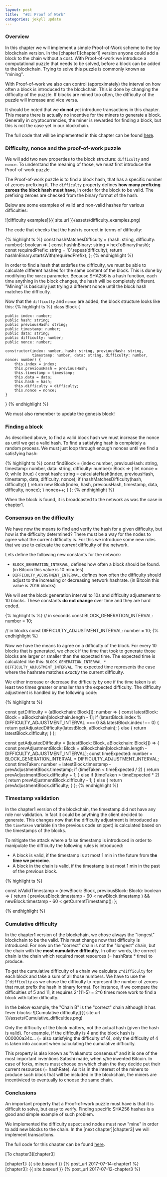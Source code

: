 ```yaml
---
layout: post
title:  "#2: Proof of Work"
categories: jekyll update
---
```


### Overview 
In this chapter we will implement a simple Proof-of-Work scheme to the toy blockchain version. In the [chapter1][chapter1] version anyone could add a block to the chain without a cost. With Proof-of-work we introduce a computational puzzle that needs to be solved, before a block can be added to the blockchain. Trying to solve this puzzle is commonly known as "mining".

With Proof-of-work we also can control (approximately) the interval on how often a block is introduced to the blockchain. This is done by changing the difficulty of the puzzle. If blocks are mined too often, the difficulty of the puzzle will increase and vice versa. 

It should be noted that we **do not**  yet introduce transactions in this chapter. This means there is actually no incentive for the miners to generate a block. Generally in cryptocurrencies, the miner is rewarded for finding a block, but this is not the case yet in our blockchain.

The full code that will be implemented in this chapter can be found [here][chapter2-code].

### Difficulty, nonce and the proof-of-work puzzle
We will add two new properties to the block structure: `difficulty` and `nonce`. To understand the meaning of those, we must first introduce the Proof-of-work puzzle.

The Proof-of-work puzzle is to find a block hash, that has a specific number of zeroes prefixing it. The `difficulty` property defines **how many prefixing zeroes the block hash must have**, in order for the block to be valid. The prefixing zeroes are checked from the binary format of the hash.

Below are some examples of valid and non-valid hashes for various difficulties:

![difficulty examples]({{ site.url }}/assets/difficulty_examples.png)

The code that checks that the hash is correct in terms of difficulty:

{% highlight ts %}
const hashMatchesDifficulty = (hash: string, difficulty: number): boolean => {
    const hashInBinary: string = hexToBinary(hash);
    const requiredPrefix: string = '0'.repeat(difficulty);
    return hashInBinary.startsWith(requiredPrefix);
};
{% endhighlight %}

In order to find a hash that satisfies the difficulty, we must be able to calculate different hashes for the same content of the block. This is done by modifying the `nonce` parameter. Because SHA256 is a hash function, each time anything in the block changes, the hash will be completely different. "Mining" is basically just trying a different nonce until the block hash matches the difficulty. 


Now that the `difficulty` and `nonce` are added, the block structure looks like this:
{% highlight ts %}
class Block {

    public index: number;
    public hash: string;
    public previousHash: string;
    public timestamp: number;
    public data: string;
    public difficulty: number;
    public nonce: number;

    constructor(index: number, hash: string, previousHash: string,
                timestamp: number, data: string, difficulty: number, nonce: number) {
        this.index = index;
        this.previousHash = previousHash;
        this.timestamp = timestamp;
        this.data = data;
        this.hash = hash;
        this.difficulty = difficulty;
        this.nonce = nonce;
    }
}
{% endhighlight %}

We must also remember to update the genesis block!

### Finding a block
As described above, to find a valid block hash we must increase the nonce as until we get a valid hash. To find a satisfying hash is completely a random process. We must just loop through enough nonces until we find a satisfying hash: 

{% highlight ts %}
const findBlock = (index: number, previousHash: string, timestamp: number, data: string, difficulty: number): Block => {
    let nonce = 0;
    while (true) {
        const hash: string = calculateHash(index, previousHash, timestamp, data, difficulty, nonce);
        if (hashMatchesDifficulty(hash, difficulty)) {
            return new Block(index, hash, previousHash, timestamp, data, difficulty, nonce);
        }
        nonce++;
    }
};
{% endhighlight %}

When the block is found, it is broadcasted to the network as was the case in chapter1.

### Consensus on the difficulty
We have now the means to find and verify the hash for a given difficulty, but how is the difficulty determined? There must be a way for the nodes to agree what the current difficulty is. For this we introduce some new rules that we use to calcuate the *current*  difficulty of the network.

Lets define the following new constants for the network:
 * `BLOCK_GENERATION_INTERVAL`, defines how often a block should be found. (in Bitcoin this value is 10 minutes)
 * `DIFFICULTY_ADJUSTMENT_INTERVAL`, defines how often the difficulty should adjust to the increasing or decreasing network hashrate. (in Bitcoin this value is 2016 blocks) 

We will set the block generation interval to 10s and difficulty adjustement to 10 blocks. These constants **do not change** over time and they are hard coded.

{% highlight ts %}
// in seconds
const BLOCK_GENERATION_INTERVAL: number = 10;

// in blocks
const DIFFICULTY_ADJUSTMENT_INTERVAL: number = 10;
{% endhighlight %}

Now we have the means to agree on a difficulty of the block. For every 10 blocks that is generated, we check if the time that took to generate those blocks are larger or smaller than the expected time. The expected time is calculated like this: `BLOCK_GENERATION_INTERVAL * DIFFICULTY_ADJUSTMENT_INTERVAL`. The expected time represents the case where the hashrate matches *exactly* the current difficulty.

We either increase or decrease the difficulty by one if the time taken is at least two times greater or smaller than the expected difficulty. The difficulty adjustment is handled by the following code: 

{% highlight ts %}

const getDifficulty = (aBlockchain: Block[]): number => {
    const latestBlock: Block = aBlockchain[blockchain.length - 1];
    if (latestBlock.index % DIFFICULTY_ADJUSTMENT_INTERVAL === 0 && latestBlock.index !== 0) {
        return getAdjustedDifficulty(latestBlock, aBlockchain);
    } else {
        return latestBlock.difficulty;
    }
};

const getAdjustedDifficulty = (latestBlock: Block, aBlockchain: Block[]) => {
    const prevAdjustmentBlock: Block = aBlockchain[blockchain.length - DIFFICULTY_ADJUSTMENT_INTERVAL];
    const timeExpected: number = BLOCK_GENERATION_INTERVAL * DIFFICULTY_ADJUSTMENT_INTERVAL;
    const timeTaken: number = latestBlock.timestamp - prevAdjustmentBlock.timestamp;
    if (timeTaken < timeExpected / 2) {
        return prevAdjustmentBlock.difficulty + 1;
    } else if (timeTaken > timeExpected * 2) {
        return prevAdjustmentBlock.difficulty - 1;
    } else {
        return prevAdjustmentBlock.difficulty;
    }
};
{% endhighlight %}

### Timestamp validation
In the chapter1 version of the blockchain, the timestamp did not have any role nor validation. In fact it could be anything the client decided to generate. This changes now that the difficulty adjustment is introduced as the `timeTaken` variable (in the previous code snippet) is calculated based on the timestamps of the blocks. 

To mitigate the attack where a false timestamp is introduced in order to manipulate the difficulty the following rules is introduced:

* A block is valid, if the timestamp is at most 1 min in the future from **the time we perceive**.
* A block in the chain is valid, if the timestamp is at most 1 min in the past of the previous block.

{% highlight ts %}

const isValidTimestamp = (newBlock: Block, previousBlock: Block): boolean => {
    return ( previousBlock.timestamp - 60 < newBlock.timestamp )
        && newBlock.timestamp - 60 < getCurrentTimestamp();
};

{% endhighlight %}

### Cumulative difficulty
In the chapter1 version of the blockchain, we chose always the "longest" blockchain to be the valid. This must change now that difficulty is introduced. For now on the "correct" chain is not the "longest" chain, but the chain with the **most cumulative difficulty**. In other words, the correct chain is the chain which required most resources (= hashRate * time) to produce. 

To get the cumulative difficulty of a chain we calculate `2^difficulty` for each block and take a sum of all those numbers. We have to use the `2^difficulty` as we chose the difficulty to represent the number of zeroes that must prefix the hash in binary format. For instance, if we compare the difficulties of 5 and 11, it requires 2^(11-5) = 2^6 times more work to find a block with latter difficulty.

In the below example, the "Chain B" is the "correct" chain although it has fever blocks:
![Cumulative difficulty]({{ site.url }}/assets/Cumulative_difficulties.png)

Only the difficulty of the block matters, not the actual hash (given the hash is valid). For example, if the difficulty is 4 and the block hash is 000000a34c... (= also satisfying the difficulty of 6), only the difficulty of 4 is taken into account when calculating the cumulative difficulty.

This property is also known as "Nakamoto consensus" and it is one of the most important inventions Satoshi made, when s/he invented Bitcoin. In case of forks, miners must choose on which chain the they decide put their current resources (= hashRate). As it is in the interest of the miners to produce such block that will be included in the blockchain, the miners are incentiviced to eventually to choose the same chain.

### Conclusions
An important property that a Proof-of-work puzzle must have is that it is difficult to solve, but easy to verify. Finding specific SHA256 hashes is a good and simple example of such problem.

We implemented the difficulty aspect and nodes must now "mine" in order to add new blocks to the chain. In the [next chapter][chapter3] we will implement transactions.

The full code for this chapter can be found [here][chapter2-code].

[To chapter3][chapter3]

[chapter2-code]: https://github.com/lhartikk/naivecoin/tree/chapter2
[chapter1]: {{ site.baseurl }} {% post_url 2017-07-14-chapter1 %}
[chapter3]: {{ site.baseurl }} {% post_url 2017-07-12-chapter3 %}
